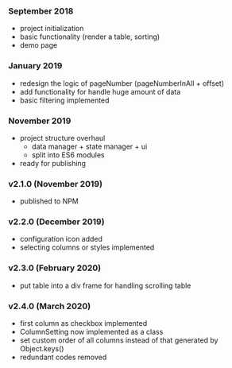 ### September 2018

- project initialization
- basic functionality (render a table, sorting)
- demo page

### January 2019

- redesign the logic of pageNumber (pageNumberInAll + offset)
- add functionality for handle huge amount of data
- basic filtering implemented 

### November 2019

- project structure overhaul
  - data manager + state manager + ui
  - split into ES6 modules
- ready for publishing

### v2.1.0 (November 2019)

- published to NPM

### v2.2.0 (December 2019)

- configuration icon added
- selecting columns or styles implemented

### v2.3.0 (February 2020)

- put table into a div frame for handling scrolling table

### v2.4.0 (March 2020)

- first column as checkbox implemented
- ColumnSetting now implemented as a class
- set custom order of all columns instead of that generated by Object.keys()
- redundant codes removed

